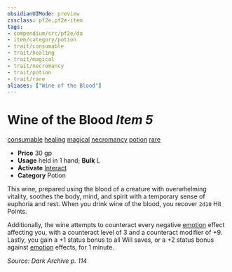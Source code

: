 ```yaml
---
obsidianUIMode: preview
cssclass: pf2e,pf2e-item
tags:
- compendium/src/pf2e/da
- item/category/potion
- trait/consumable
- trait/healing
- trait/magical
- trait/necromancy
- trait/potion
- trait/rare
aliases: ["Wine of the Blood"]
---
```

# Wine of the Blood *Item 5*  
[consumable](rules/traits/consumable.md)  [healing](rules/traits/healing.md)  [magical](rules/traits/magical.md)  [necromancy](rules/traits/necromancy.md)  [potion](rules/traits/potion.md)  [rare](rules/traits/rare.md)  

- **Price** 30 gp
- **Usage** held in 1 hand; **Bulk** L
- **Activate** [Interact](rules/actions/interact.md)
- **Category** Potion

This wine, prepared using the blood of a creature with overwhelming vitality, soothes the body, mind, and spirit with a temporary sense of euphoria and rest. When you drink wine of the blood, you recover `2d10` Hit Points.

Additionally, the wine attempts to counteract every negative [emotion](rules/traits/emotion.md) effect affecting you, with a counteract level of 3 and a counteract modifier of +9. Lastly, you gain a +1 status bonus to all Will saves, or a +2 status bonus against [emotion](rules/traits/emotion.md) effects, for 1 minute.

*Source: Dark Archive p. 114*